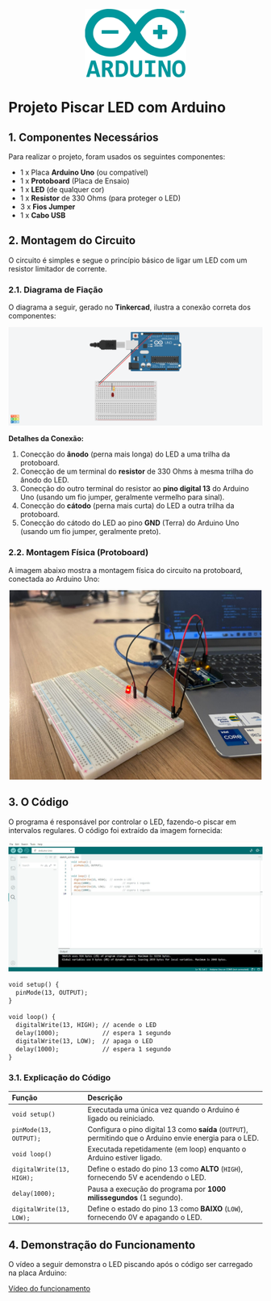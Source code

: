 <p align="center">
  <img src="assets/Arduino_Logo.svg" width="200">
</p>

# Projeto Piscar LED com Arduino

## 1. Componentes Necessários

Para realizar o projeto, foram usados os seguintes componentes:

*   1 x Placa **Arduino Uno** (ou compatível)
*   1 x **Protoboard** (Placa de Ensaio)
*   1 x **LED** (de qualquer cor)
*   1 x **Resistor** de 330 Ohms (para proteger o LED)
*   3 x **Fios Jumper**
*   1 x **Cabo USB**

## 2. Montagem do Circuito

O circuito é simples e segue o princípio básico de ligar um LED com um resistor limitador de corrente.

### 2.1. Diagrama de Fiação

O diagrama a seguir, gerado no **Tinkercad**, ilustra a conexão correta dos componentes:

<p align="center">
  <img src="assets/tinkercad.png" width="600">
</p>

**Detalhes da Conexão:**

1.  Conecção do **ânodo** (perna mais longa) do LED a uma trilha da protoboard.
2.  Conecção de um terminal do **resistor** de 330 Ohms à mesma trilha do ânodo do LED.
3.  Conecção do outro terminal do resistor ao **pino digital 13** do Arduino Uno (usando um fio jumper, geralmente vermelho para sinal).
4.  Conecção do **cátodo** (perna mais curta) do LED a outra trilha da protoboard.
5.  Conecção do cátodo do LED ao pino **GND** (Terra) do Arduino Uno (usando um fio jumper, geralmente preto).

### 2.2. Montagem Física (Protoboard)

A imagem abaixo mostra a montagem física do circuito na protoboard, conectada ao Arduino Uno:

<p align="center">
  <img src="assets/foto_protoboard.jpeg" width="500">
</p>

## 3. O Código

O programa é responsável por controlar o LED, fazendo-o piscar em intervalos regulares. O código foi extraído da imagem fornecida:

<p align="center">
  <img src="assets/print_codigo.jpeg" width="600">
</p>

```arduino
void setup() {
  pinMode(13, OUTPUT);
}

void loop() {
  digitalWrite(13, HIGH); // acende o LED
  delay(1000);            // espera 1 segundo
  digitalWrite(13, LOW);  // apaga o LED
  delay(1000);            // espera 1 segundo
}
```

### 3.1. Explicação do Código

| Função | Descrição |
| :--- | :--- |
| `void setup()` | Executada uma única vez quando o Arduino é ligado ou reiniciado. |
| `pinMode(13, OUTPUT);` | Configura o pino digital 13 como **saída** (`OUTPUT`), permitindo que o Arduino envie energia para o LED. |
| `void loop()` | Executada repetidamente (em loop) enquanto o Arduino estiver ligado. |
| `digitalWrite(13, HIGH);` | Define o estado do pino 13 como **ALTO** (`HIGH`), fornecendo 5V e acendendo o LED. |
| `delay(1000);` | Pausa a execução do programa por **1000 milissegundos** (1 segundo). |
| `digitalWrite(13, LOW);` | Define o estado do pino 13 como **BAIXO** (`LOW`), fornecendo 0V e apagando o LED. |

## 4. Demonstração do Funcionamento

O vídeo a seguir demonstra o LED piscando após o código ser carregado na placa Arduino:

[Vídeo do funcionamento](https://drive.google.com/file/d/1iE7mF9LxcKLKZka8bSFb2T7IoDSAXuyC/view?usp=sharing)
